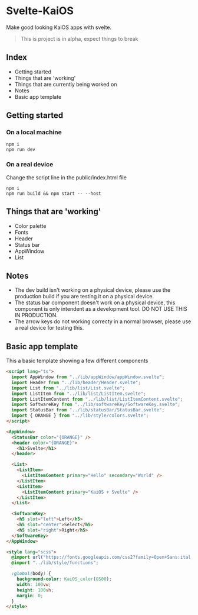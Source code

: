 # Svelte-KaiOS

Make good looking KaiOS apps with svelte.

> This is project is in alpha, expect things to break

## Index

- Getting started
- Things that are 'working'
- Things that are currently being worked on
- Notes
- Basic app template

## Getting started

### On a local machine

```
npm i
npm run dev
```

### On a real device

Change the script line in the public/index.html file

```
npm i
npm run build && npm start -- --host
```

## Things that are 'working'

- Color palette
- Fonts
- Header
- Status bar
- AppWindow
- List

## Notes

- The dev build isn't working on a physical device, please use the production build if you are testing it on a physical device.
- The status bar component doesn't work on a physical device, this component is only intendent as a development tool. DO NOT USE THIS IN PRODUCTION.
- The arrow keys do not working correcty in a normal browser, please use a real device for testing this.

## Basic app template

This a basic template showing a few different components

```html
<script lang="ts">
  import AppWindow from "../lib/appWindow/appWindow.svelte";
  import Header from "../lib/header/Header.svelte";
  import List from "../lib/list/List.svelte";
  import ListItem from "../lib/list/ListItem.svelte";
  import ListItemContent from "../lib/list/ListItemContent.svelte";
  import SoftwareKey from "../lib/softwareKey/SoftwareKey.svelte";
  import StatusBar from "../lib/statusBar/StatusBar.svelte";
  import { ORANGE } from "../lib/style/colors.svelte";
</script>

<AppWindow>
  <StatusBar color="{ORANGE}" />
  <header color="{ORANGE}">
    <h1>Svelte</h1>
  </header>

  <List>
    <ListItem>
      <ListItemContent primary="Hello" secondary="World" />
    </ListItem>
    <ListItem>
      <ListItemContent primary="KaiOS + Svelte" />
    </ListItem>
  </List>

  <SoftwareKey>
    <h5 slot="left">Left</h5>
    <h5 slot="center">Select</h5>
    <h5 slot="right">Right</h5>
  </SoftwareKey>
</AppWindow>

<style lang="scss">
  @import url("https://fonts.googleapis.com/css2?family=Open+Sans:ital,wght@0,400;0,600;0,700;1,400;1,600;1,700&display=swap");
  @import "../lib/style/functions";

  :global(body) {
    background-color: KaiOS_color(GS00);
    width: 100vw;
    height: 100vh;
    margin: 0;
  }
</style>
```
